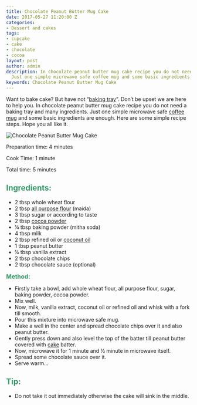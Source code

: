 ```yaml
---
title: Chocolate Peanut Butter Mug Cake
date: 2017-05-27 11:20:00 Z
categories:
- Dessert and cakes
tags:
- cupcake
- cake
- chocolate
- cocoa
layout: post
author: admin
description: In chocolate peanut butter mug cake recipe you do not need a baking tray,
  Just one simple microwave safe coffee mug and some basic ingredients are enough
keywords: Chocolate Peanut Butter Mug Cake
---
```


Want to bake cake? But have not “<a class="zem_slink" title="Sheet pan" href="http://en.wikipedia.org/wiki/Sheet_pan" target="_blank" rel="wikipedia noopener noreferrer">baking tray</a>”. Don’t be upset we are here to help you. In chocolate peanut butter mug cake recipe you do not need a baking tray and many ingredients. Just one simple microwave safe <a class="zem_slink" title="Mug" href="http://en.wikipedia.org/wiki/Mug" target="_blank" rel="wikipedia noopener noreferrer">coffee mug</a> and some basic ingredients are enough. Here are some simple recipe steps. Hope you all like it.

![Chocolate Peanut Butter Mug Cake]({{site.url}}/wp-content/uploads/2017/05/cupcake-300x231.png)

Preparation time: 4 minutes

Cook Time: 1 minute

Total time: 5 minutes
<h2><span style="color: #339966;"><strong>Ingredients:</strong></span></h2>
<ul>
 	<li>2 tbsp whole wheat flour</li>
 	<li>2 tbsp <a class="zem_slink" title="Flour" href="http://en.wikipedia.org/wiki/Flour" target="_blank" rel="wikipedia noopener noreferrer">all purpose flour</a> (maida)</li>
 	<li> 3 tbsp sugar or according to taste</li>
 	<li> 2 tbsp <a class="zem_slink" title="Cocoa solids" href="http://en.wikipedia.org/wiki/Cocoa_solids" target="_blank" rel="wikipedia noopener noreferrer">cocoa powder</a></li>
 	<li> ¼ tbsp baking powder (mitha soda)</li>
 	<li>4 tbsp milk</li>
 	<li>2 tbsp refined oil or <a class="zem_slink" title="Coconut oil" href="http://en.wikipedia.org/wiki/Coconut_oil" target="_blank" rel="wikipedia noopener noreferrer">coconut oil</a></li>
 	<li> 1 tbsp peanut butter</li>
 	<li>¼ tbsp vanilla extract</li>
 	<li> 2 tbsp chocolate chips</li>
 	<li>2 tbsp chocolate sauce (optional)</li>
</ul>
<span style="font-size: 1rem; color: #339966;"><strong>Method:</strong></span><script async src="//pagead2.googlesyndication.com/pagead/js/adsbygoogle.js"></script>
<!-- post -->
<ins class="adsbygoogle"
     style="display:block"
     data-ad-client="ca-pub-8391089480493038"
     data-ad-slot="4079886109"
     data-ad-format="auto"></ins>
<script>
(adsbygoogle = window.adsbygoogle || []).push({});
</script>

<ul>
 	<li>Firstly take a bowl, add whole wheat flour, all purpose flour, sugar, baking powder, cocoa powder.</li>
 	<li>Mix well.</li>
 	<li>Now, milk, vanilla extract, coconut oil or refined oil and whisk with a fork till smooth.</li>
 	<li>Pour this mixture into microwave safe mug.</li>
 	<li>Make a well in the center and spread chocolate chips over it and also peanut butter.</li>
 	<li>Gently press down and also level the top of the batter till peanut butter covered with <a href="https://cookingteach.com/home-made-yummy-double-layered-truffle-cake/">cake</a> batter.</li>
 	<li>Now, microwave it for 1 minute and ½ minute in microwave itself.</li>
 	<li>Spread some chocolate sauce over it.</li>
 	<li>Serve warm…</li>
</ul>
<h2><strong><span style="color: #339966;">Tip:</span></strong></h2>
<ul>
 	<li>Do not take it out immediately otherwise the cake will sink in the middle.</li>
</ul>
